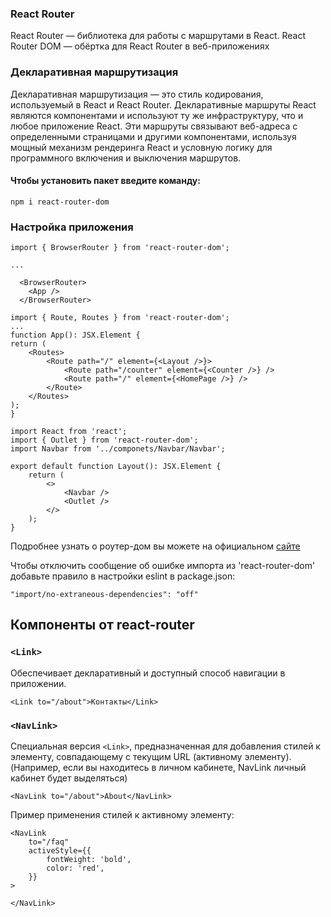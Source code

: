 ### React Router

React Router — библиотека для работы с маршрутами в React.
React Router DOM — обёртка для React Router в веб-приложениях

### Декларативная маршрутизация
Декларативная маршрутизация — это стиль кодирования, используемый в React и React Router. Декларативные маршруты React являются компонентами и используют ту же инфраструктуру, что и любое приложение React. Эти маршруты связывают веб-адреса с определенными страницами и другими компонентами, используя мощный механизм рендеринга React и условную логику для программного включения и выключения маршрутов.

#### Чтобы установить пакет введите команду:
```npm i react-router-dom```

### Настройка приложения
```
import { BrowserRouter } from 'react-router-dom';

...

  <BrowserRouter>
    <App />
  </BrowserRouter>

```

```
import { Route, Routes } from 'react-router-dom';
...
function App(): JSX.Element {
return (
    <Routes>
        <Route path="/" element={<Layout />}>
            <Route path="/counter" element={<Counter />} />
            <Route path="/" element={<HomePage />} />
        </Route>
    </Routes>
);
}
```
```
import React from 'react';
import { Outlet } from 'react-router-dom';
import Navbar from '../componets/Navbar/Navbar';

export default function Layout(): JSX.Element {
    return (
        <>
            <Navbar />
            <Outlet />
        </>
    );
}
```


Подробнее узнать о роутер-дом вы можете на официальном [сайте](https://reactrouter.com/en/main)

Чтобы отключить сообщение об ошибке импорта из 'react-router-dom' добавьте правило в настройки eslint в package.json:

```"import/no-extraneous-dependencies": "off"```

## Компоненты от react-router
### `<Link>`
Обеспечивает декларативный и доступный способ навигации в приложении.
```
<Link to="/about">Контакты</Link>
```

### `<NavLink>`
Специальная версия ```<Link>```, предназначенная для добавления стилей к элементу, совпадающему с текущим URL (активному элементу).
(Например, если вы находитесь в личном кабинете, NavLink личный кабинет будет выделяться)

```<NavLink to="/about">About</NavLink>```

Пример применения стилей к активному элементу:
```
<NavLink
    to="/faq"
    activeStyle={{
        fontWeight: 'bold',
        color: 'red',
    }}
>

</NavLink>
```
